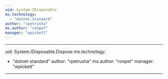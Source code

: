 ```yaml
---
uid: System.IDisposable
ms.technology: 
  - "dotnet-standard"
author: "rpetrusha"
ms.author: "ronpet"
manager: "wpickett"
---
```


---
uid: System.IDisposable.Dispose
ms.technology: 
  - "dotnet-standard"
author: "rpetrusha"
ms.author: "ronpet"
manager: "wpickett"
---
